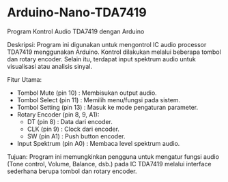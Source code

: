 # Arduino-Nano-TDA7419

Program Kontrol Audio TDA7419 dengan Arduino


Deskripsi:
Program ini digunakan untuk mengontrol IC audio processor TDA7419 
menggunakan Arduino. Kontrol dilakukan melalui beberapa tombol dan 
rotary encoder. Selain itu, terdapat input spektrum audio untuk 
visualisasi atau analisis sinyal.

Fitur Utama:
- Tombol Mute (pin 10)       : Membisukan output audio.
- Tombol Select (pin 11)     : Memilih menu/fungsi pada sistem.
- Tombol Setting (pin 13)    : Masuk ke mode pengaturan parameter.
- Rotary Encoder (pin 8, 9, A1):
    - DT (pin 8)             : Data dari encoder.
    - CLK (pin 9)            : Clock dari encoder.
    - SW (pin A1)            : Push button encoder.
- Input Spektrum (pin A0)    : Membaca level spektrum audio.

Tujuan:
Program ini memungkinkan pengguna untuk mengatur fungsi audio 
(Tone control, Volume, Balance, dsb.) pada IC TDA7419 melalui 
interface sederhana berupa tombol dan rotary encoder.
